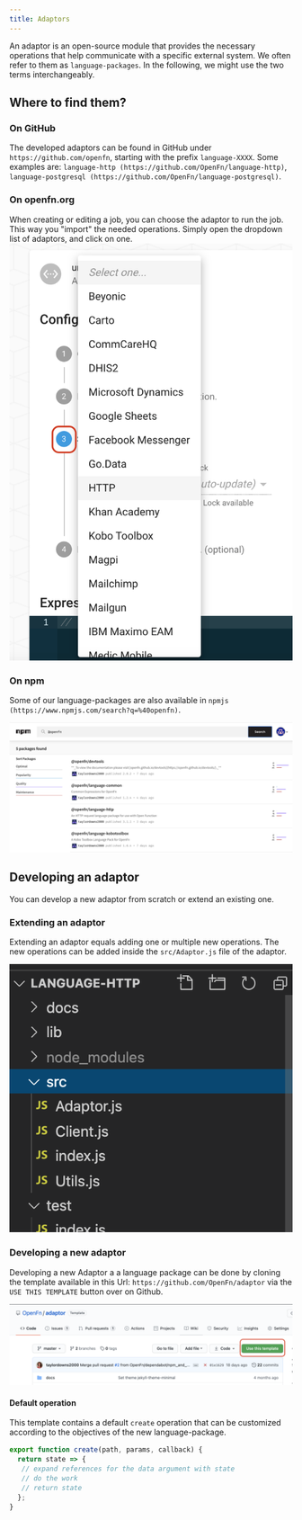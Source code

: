 ```yaml
---
title: Adaptors
---
```


An adaptor is an open-source module that provides the necessary operations that help communicate with a specific external system. We often refer to them as `language-packages`. In the following, we might use the two terms interchangeably.

## Where to find them?
### On GitHub
The developed adaptors can be found in GitHub under `https://github.com/openfn`, starting with the prefix `language-XXXX`. Some examples are: `language-http (https://github.com/OpenFn/language-http)`, `language-postgresql (https://github.com/OpenFn/language-postgresql)`.

### On openfn.org
When creating or editing a job, you can choose the adaptor to run the job. This way you "import" the needed operations. Simply open the dropdown list of adaptors, and click on one.
![Adaptors list in job editor](/img/adaptor_choice_openfn.png)

### On npm
Some of our language-packages are also available in `npmjs (https://www.npmjs.com/search?q=%40openfn)`.

![Adaptors list in npm](/img/adaptor_npm.png)


## Developing an adaptor

You can develop a new adaptor from scratch or extend an existing one. 

### Extending an adaptor
Extending an adaptor equals adding one or multiple new operations. The new operations can be added inside the `src/Adaptor.js` file of the adaptor.

![Adaptor.js](/img/srcfolder.png)


### Developing a new adaptor
Developing a new Adaptor a a language package can be done by cloning the template available in this Url: `https://github.com/OpenFn/adaptor` via the `USE THIS TEMPLATE` button over on Github.

![Use this template button](/img/usethistemplate.png)

#### Default operation

This template contains a default `create` operation that can be customized according to the objectives of the new language-package.

```javascript
export function create(path, params, callback) {
  return state => {
   // expand references for the data argument with state
   // do the work
   // return state
  };
}
```
